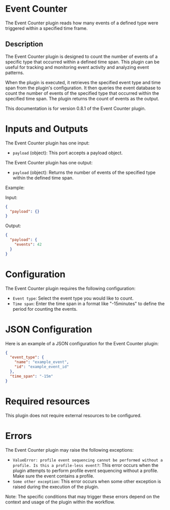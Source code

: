 # Event Counter

The Event Counter plugin reads how many events of a defined type were triggered within a specified time frame.

## Description

The Event Counter plugin is designed to count the number of events of a specific type that occurred within a defined
time span. This plugin can be useful for tracking and monitoring event activity and analyzing event patterns.

When the plugin is executed, it retrieves the specified event type and time span from the plugin's configuration. It
then queries the event database to count the number of events of the specified type that occurred within the specified
time span. The plugin returns the count of events as the output.

This documentation is for version 0.8.1 of the Event Counter plugin.

# Inputs and Outputs

The Event Counter plugin has one input:

- `payload` (object): This port accepts a payload object.

The Event Counter plugin has one output:

- `payload` (object): Returns the number of events of the specified type within the defined time span.

Example:

Input:

```json
{
  "payload": {}
}
```

Output:

```json
{
  "payload": {
    "events": 42
  }
}
```

# Configuration

The Event Counter plugin requires the following configuration:

- `Event type`: Select the event type you would like to count.
- `Time span`: Enter the time span in a format like "-15minutes" to define the period for counting the events.

# JSON Configuration

Here is an example of a JSON configuration for the Event Counter plugin:

```json
{
  "event_type": {
    "name": "example_event",
    "id": "example_event_id"
  },
  "time_span": "-15m"
}
```

# Required resources

This plugin does not require external resources to be configured.

# Errors

The Event Counter plugin may raise the following exceptions:

- `ValueError: profile event sequencing cannot be performed without a profile. Is this a profile-less event?`: This
  error occurs when the plugin attempts to perform profile event sequencing without a profile. Make sure the event
  contains a profile.
- `Some other exception`: This error occurs when some other exception is raised during the execution of the plugin.

Note: The specific conditions that may trigger these errors depend on the context and usage of the plugin within the
workflow.